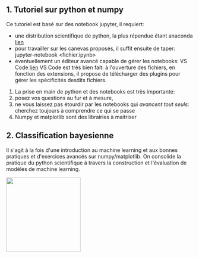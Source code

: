 ## 1. Tutoriel sur python et numpy

Ce tutoriel est basé sur des notebook jupyter, il requiert:
* une distribution scientifique de python, la plus répendue étant anaconda [lien](https://www.anaconda.com)
* pour travailler sur les canevas proposés, il suffit ensuite de taper:
  jupyter-notebook <fichier.ipynb> 
* éventuellement un éditeur avancé capable de gérer les notebooks: VS Code [lien](https://code.visualstudio.com)
VS Code est très bien fait: à l'ouverture des fichiers, en fonction des extensions, il propose de télécharger des plugins pour gérer les spécificités desdits fichiers.


1. La prise en main de python et des notebooks est très importante: 
11. posez vos questions au fur et à mesure, 
11. ne vous laissez pas étourdir par les notebooks qui *avancent tout seuls*: cherchez toujours à comprendre ce qui se passe
1. Numpy et matplotlib sont des librairies à maitriser

## 2. Classification bayesienne

Il s'agit à la fois d'une introduction au machine learning et aux bonnes pratiques et d'exercices avancés sur numpy/matplotlib. On consolide la pratique du python scientifique à travers la construction et l'évaluation de modèles de machine learning.

<img src="/2_classif_bayes/ressources/usps.png" width=200px>
